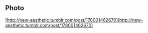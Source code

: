 ## Photo
  
  [http://new-aesthetic.tumblr.com/post/178001462670](http://new-aesthetic.tumblr.com/post/178001462670)